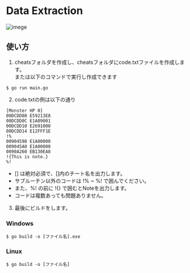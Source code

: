 # Data Extraction

![imege](https://user-images.githubusercontent.com/128390652/227150689-481f225c-9644-4b26-863c-9afaccb26d46.png)

## 使い方

1. cheatsフォルダを作成し、cheatsフォルダにcode.txtファイルを作成します。  
    または以下のコマンドで実行し作成できます  
```
$ go run main.go
```
2. code.txtの例は以下の通り
```
[Monster HP 0]
00DCDD08 E59213E8
00DCDD0C E1A09001
00DCDD10 E2691000
00DCDD14 E12FFF1E
!%
00904598 E1A00000
009045A0 E1A00000
0090A260 EB130EA8
!{This is note.}
%!
```
  - [] は絶対必須で、[]内のチート名を出力します。  
  - サブルーチン以外のコードは !% ~ %! で囲んでください。  
  - また、%! の前に !{} で囲むとNoteを出力します。  
  - コードは複数あっても問題ありません。  
3. 最後にビルドをします。  
### Windows
```
$ go build -o [ファイル名].exe
```
### Linux
```
$ go build -o [ファイル名]
```
